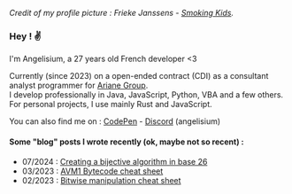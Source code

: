*Credit of my profile picture : Frieke Janssens - [Smoking Kids][L0].*
### Hey ! ✌️

I'm Angelisium, a 27 years old French developer <3

Currently (since 2023)  on a open-ended  contract (CDI) as a  consultant analyst
programmer for [Ariane Group][L1].   
I develop professionally in Java, JavaScript, Python, VBA and a few others.   
For personal projects, I use mainly Rust and JavaScript.   
<!-- I'm currently concentrating  my efforts  (in solo) on  re-establishing [Motion Twin
games][L2], with their authorizations : [Twinoid][L3].   
*And soon, perhaps on Steam 👀*-->

You can also find me on : [CodePen][S3] - [Discord][S6] (angelisium)
<!-- [Github][S1]  -  [GitLab][S2] -  [npm][S4] -
[CodeSandbox][S5] - -->

#### Some "blog" posts I wrote recently (ok, maybe not so recent) :
 - 07/2024 : [Creating a bijective algorithm in base 26][B3]
 - 03/2023 : [AVM1 Bytecode cheat sheet][B2]
 - 02/2023 : [Bitwise manipulation cheat sheet][B1]

<!-----------------------------------------------------------------------------
 ! Page links                                                                 -
 !----------------------------------------------------------------------------->
[L0]: https://frieke.com/smoking-kids/
[L1]: https://www.ariane.group/en/
[L2]: https://motiontwin.com/faq#Q_previousgames_10
[L3]: https://twinoid.angelisium.fr/

<!-----------------------------------------------------------------------------
 ! Social media links                                                         -
 !----------------------------------------------------------------------------->
[S1]: https://github.com/Angelisium
[S2]: https://gitlab.com/Angelisium
[S3]: https://codepen.io/angelisium
[S4]: https://www.npmjs.com/~angelisium
[S5]: https://codesandbox.io/u/Angelisium
[S6]: https://discord.gg/bvMbFfsvaN

<!-----------------------------------------------------------------------------
 ! Blog pages links                                                           -
 !----------------------------------------------------------------------------->
 [B1]: /blog/binary.md
 [B2]: /blog/avm1.md
 [B3]: /blog/b64.md
